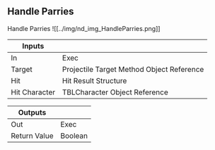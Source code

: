 ## Handle Parries
Handle Parries
![[../img/nd_img_HandleParries.png]]

|Inputs||
|--|--|
| In | Exec |
| Target | Projectile Target Method Object Reference |
| Hit | Hit Result Structure |
| Hit Character | TBLCharacter Object Reference |

|Outputs||
|--|--|
| Out | Exec |
| Return Value | Boolean |

